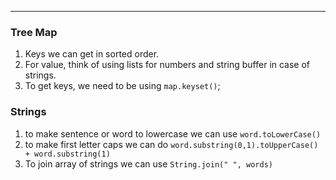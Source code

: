 --------
### Tree Map
1. Keys we can get in sorted order.
2. For value, think of using lists for numbers and string buffer in case of strings.
3. To get keys, we need to be using `map.keyset()`;

### Strings
1. to make sentence or word to lowercase we can use `word.toLowerCase()`
2. to make first letter caps we can do `word.substring(0,1).toUpperCase() + word.substring(1)`
3. To join array of strings we can use `String.join(" ", words)`

